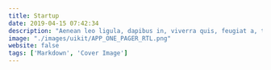 ```yaml
---
title: Startup
date: 2019-04-15 07:42:34
description: "Aenean leo ligula, dapibus in, viverra quis, feugiat a, tellus. Phasellus viverra nulla ut metus varius laoreet."
image: "./images/uikit/APP_ONE_PAGER_RTL.png"
website: false
tags: ['Markdown', 'Cover Image']
---
```


